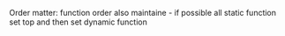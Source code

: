Order matter:
    function order also maintaine
        - if possible all static function set top and then set dynamic function
